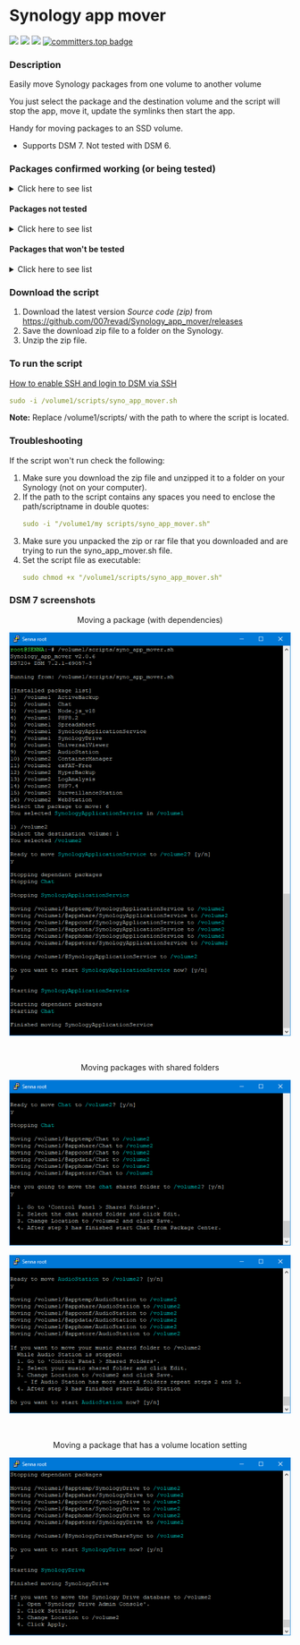 # Synology app mover

<a href="https://github.com/007revad/Synology_app_mover/releases"><img src="https://img.shields.io/github/release/007revad/Synology_app_mover.svg"></a>
<a href="https://hits.seeyoufarm.com"><img src="https://hits.seeyoufarm.com/api/count/incr/badge.svg?url=https%3A%2F%2Fgithub.com%2F007revad%2FSynology_app_mover&count_bg=%2379C83D&title_bg=%23555555&icon=&icon_color=%23E7E7E7&title=views&edge_flat=false"/></a>
[![](https://img.shields.io/static/v1?label=Sponsor&message=%E2%9D%A4&logo=GitHub&color=%23fe8e86)](https://github.com/sponsors/007revad)
[![committers.top badge](https://user-badge.committers.top/australia/007revad.svg)](https://user-badge.committers.top/australia/007revad)

### Description

Easily move Synology packages from one volume to another volume

You just select the package and the destination volume and the script will stop the app, move it, update the symlinks then start the app.

Handy for moving packages to an SSD volume.

  - Supports DSM 7. Not tested with DSM 6.


### Packages confirmed working (or being tested)

<details>
  <summary>Click here to see list</summary>

| Package | Result |
|---------|--------|
| Active Backup for Business | Still Testing... |
| Active Backup for Google Workspace | Still Testing... |
| Active Backup for Microsoft Office 365 | Still Testing... |
| Advanced Media Extensions (aka Codecpack) | OK |
| AntiVirus Essential | OK |
| AntiVirus by McAfee | OK |
| Apache 2.4 | OK |
| Audio Station | OK |	
| Bitdefender for MailPlus |  |
| C2 Identity LDAP Agent | OK but I don't have a C2 account to fully test |
| C2 Identity LDAP Server | is C2 Identity LDAP Agent?t |
| Cloud Sync | OK |
| Central Management System | OK |
| Container Manager | OK |
| Directory Server For Windows Domain | OK |
| DNS Server | OK |
| DHCP Server |  |
| Document Viewer |  |
| Download Station | OK |
| Emby Server | OK |
| exFAT Access | OK |
| git | OK |
| Git | OK |
| Glacier Backup |  |
| Hybrid Share |  |
| Hyper Backup | OK |
| Hyper Backup Vault | OK |
| LDAP Server |  |
| LogAnalysis | OK |
| Log Center | OK |
| Mail Station | OK |
| MariaDB 10 | OK |
| Media Server | OK |
| MediaInfo | OK |
| Migration Asssitant |  |
| MinimServer | OK |
| Node.js v14 | OK |
| Node.js v16 | OK |
| Node.js v18 | OK |
| Node.js v20 | OK |
| Note Station | OK |
| PDF Viewer | OK |
| Perl | OK |
| PHP 7.3 | OK |
| PHP 7.4 | OK |
| PHP 8.0 | OK |
| PHP 8.1 | OK |
| PHP 8.2 | OK |
| Plex Media Server | OK |
| Presto File Server | OK |
| Proxy Server | OK |
| Python 3.9 | OK |
| Radius Server | OK |
| Replication Service |  |
| SMI-S Provider |  |
| Snapshot Replication | OK |
| SSO Server | OK |
| Storage Analyzer | OK |
| Surveillance Station | OK |
| SynoCli Tools | OK |
| Synology Application Service | OK |
| Synology Calendar | OK |
| Synology Chat Server | OK |
| Synology Contacts | OK |
| Synology Directory Server | OK |
| Synology Drive Server | OK |
| Synology High Availability |  |
| Synology MailPlus | OK |
| Synology MailPlus Server | OK |
| Synology Mail Server | OK |
| Synology Office (aka SpreadSheet) | OK |
| Synology Photos | OK |
| Syno Smis Provider | OK |
| Tailscale | OK |
| Text Editor | OK |
| Universal Viewer | OK |
| Video Station | OK |
| Virtual Machine Manager | OK |
| VPN Server | OK |
| Web Station | OK |
| WebDAV Server | OK |

</details>

#### Packages not tested

<details>
  <summary>Click here to see list</summary>

| Package | Result |
|---------|--------|
| Archiware P5 |  |
| BRAVIA Signage |  |
| Data Deposit Box |  |
| Domotz Network Monitoring |  |
| ElephantDrive |  |
| GoodSync |  |
| IDrive |  |
| KodiExplorer |  |
| MEGAcmd |  |
| NAKIVO Backup and Replication |  |
| NAKIVO Transporter |  |
| Ragic Cloud DB |  |
| Resilo Sync |  |
| TeamViewer |  |
| VirtualHere |  |

</details>

#### Packages that won't be tested

<details>
  <summary>Click here to see list</summary>

These need MarioDB and they either fail to install or don't run properly!?!?

**Note:** I will not test any package that needs MariaDB.

| Package | Result |
|---------|--------|
| Joomla | Doesn't install |
| MediaWiki | Doesn't install |
| PACS |  Won't test |
| phpMyAdmin | Won't test |
| Wordpress | Won't test |
| vtigerCRM | Installs but doesn't run |

</details>


### Download the script

1. Download the latest version _Source code (zip)_ from https://github.com/007revad/Synology_app_mover/releases
2. Save the download zip file to a folder on the Synology.
3. Unzip the zip file.

### To run the script

[How to enable SSH and login to DSM via SSH](https://kb.synology.com/en-global/DSM/tutorial/How_to_login_to_DSM_with_root_permission_via_SSH_Telnet)

```YAML
sudo -i /volume1/scripts/syno_app_mover.sh
```

**Note:** Replace /volume1/scripts/ with the path to where the script is located.

### Troubleshooting

If the script won't run check the following:

1. Make sure you download the zip file and unzipped it to a folder on your Synology (not on your computer).
2. If the path to the script contains any spaces you need to enclose the path/scriptname in double quotes:
   ```YAML
   sudo -i "/volume1/my scripts/syno_app_mover.sh"
   ```
3. Make sure you unpacked the zip or rar file that you downloaded and are trying to run the syno_app_mover.sh file.
4. Set the script file as executable:
   ```YAML
   sudo chmod +x "/volume1/scripts/syno_app_mover.sh"
   ```

### DSM 7 screenshots

<p align="center">Moving a package (with dependencies)</p>
<p align="center"><img src="/images/app2.png"></p>

<br>

<p align="center">Moving packages with shared folders</p>
<p align="center"><img src="/images/app3.png"></p>
<p align="center"><img src="/images/app4.png"></p>

<br>

<p align="center">Moving a package that has a volume location setting</p>
<p align="center"><img src="/images/app5.png"></p>

